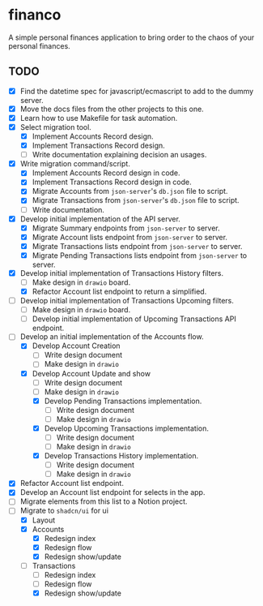 # financo

A simple personal finances application to bring order to the chaos of your personal finances.

## TODO

- [x] Find the datetime spec for javascript/ecmascript to add to the dummy server.
- [x] Move the docs files from the other projects to this one.
- [x] Learn how to use Makefile for task automation.
- [x] Select migration tool.
  - [x] Implement Accounts Record design.
  - [x] Implement Transactions Record design.
  - [ ] Write documentation explaining decision an usages.
- [x] Write migration command/script.
  - [x] Implement Accounts Record design in code.
  - [x] Implement Transactions Record design in code.
  - [x] Migrate Accounts from `json-server`'s `db.json` file to script.
  - [x] Migrate Transactions from `json-server`'s `db.json` file to script.
  - [ ] Write documentation.
- [x] Develop initial implementation of the API server.
  - [x] Migrate Summary endpoints from `json-server` to server.
  - [x] Migrate Account lists endpoint from `json-server` to server.
  - [x] Migrate Transactions lists endpoint from `json-server` to server.
  - [x] Migrate Pending Transactions lists endpoint from `json-server` to server.
- [x] Develop initial implementation of Transactions History filters.
  - [ ] Make design in `drawio` board.
  - [x] Refactor Account list endpoint to return a simplified.
- [ ] Develop initial implementation of Transactions Upcoming filters.
  - [ ] Make design in `drawio` board.
  - [ ] Develop initial implementation of Upcoming Transactions API endpoint.
- [ ] Develop an initial implementation of the Accounts flow.
  - [x] Develop Account Creation
    - [ ] Write design document
    - [ ] Make design in `drawio`
  - [x] Develop Account Update and show
    - [ ] Write design document
    - [ ] Make design in `drawio`
    - [x] Develop Pending Transactions implementation.
      - [ ] Write design document
      - [ ] Make design in `drawio`
    - [x] Develop Upcoming Transactions implementation.
      - [ ] Write design document
      - [ ] Make design in `drawio`
    - [x] Develop Transactions History implementation.
      - [ ] Write design document
      - [ ] Make design in `drawio`
- [x] Refactor Account list endpoint.
- [x] Develop an Account list endpoint for selects in the app.
- [ ] Migrate elements from this list to a Notion project.
- [ ] Migrate to `shadcn/ui` for ui
  - [x] Layout
  - [x] Accounts
    - [x] Redesign index
    - [x] Redesign flow
    - [x] Redesign show/update
  - [ ] Transactions
    - [ ] Redesign index
    - [ ] Redesign flow
    - [x] Redesign show/update
